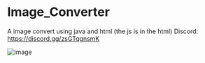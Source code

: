 # Image_Converter
A image convert using java and html (the js is in the html)
Discord: https://discord.gg/zsGTqgnsmK

![image](https://github.com/user-attachments/assets/88c3034f-d5ce-4f55-ab0d-def7848e8a6e)
